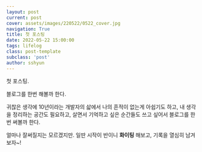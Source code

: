```yaml
---
layout: post
current: post
cover: assets/images/220522/0522_cover.jpg
navigation: True
title: 첫 포스팅
date: 2022-05-22 15:00:00
tags: lifelog
class: post-template
subclass: 'post'
author: sshyun
---
```


첫 포스팅.

블로그를 한번 해볼까 한다.

귀찮은 생각에 10년이라는 개발자의 삷에서 나의 흔적이 없는게 아쉽기도 하고,
내 생각을 정리하는 공간도 필요하고,
살면서 기억하고 싶은 순간들도 쓰고 싶어서 블로그를 한번 써볼까 한다.

얼마나 잘써질지는 모르겠지만. 일딴 시작이 반이니 **화이팅** 해보고, 기록을 열심히 남겨보자~!